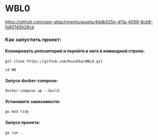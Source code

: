 # WBL0

https://github.com/user-attachments/assets/4ddb025e-d11a-4099-8cb8-fa80140b28cb

### Как запустить проект:

#### Клонировать репозиторий и перейти в него в командной строке:

```
git clone https://github.com/Kuzahka/WBL0.git
```

```
cd WB
```

#### Запуск docker-compose:

```
docker-compose up --build
```

#### Установите зависимости:

```
go mod tidy
```

#### Запуск проекта:

```
go run .
```
